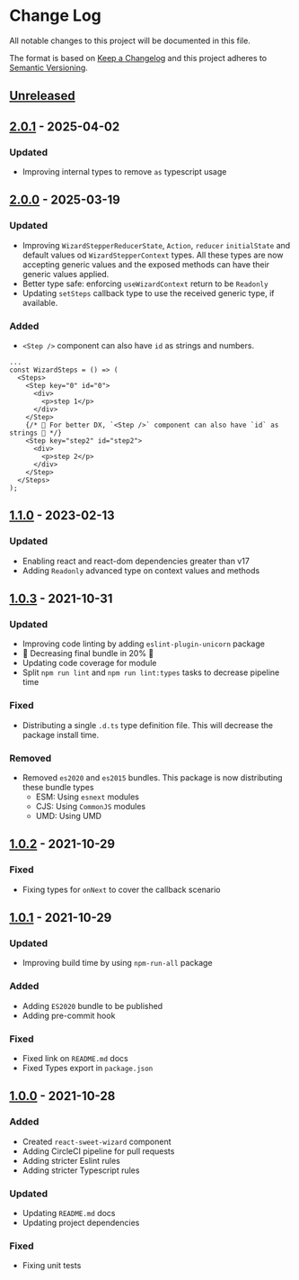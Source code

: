 # Change Log

All notable changes to this project will be documented in this file.

The format is based on [Keep a Changelog](http://keepachangelog.com/)
and this project adheres to [Semantic Versioning](http://semver.org/).

## [Unreleased][]

## [2.0.1][] - 2025-04-02

### Updated

- Improving internal types to remove `as` typescript usage

## [2.0.0][] - 2025-03-19

### Updated

- Improving `WizardStepperReducerState`, `Action`, `reducer` `initialState` and default values od `WizardStepperContext` types. All these types are now accepting generic values and the exposed methods can have their generic values applied.
- Better type safe: enforcing `useWizardContext` return to be `Readonly`
- Updating `setSteps` callback type to use the received generic type, if available.

### Added

- `<Step />` component can also have `id` as strings and numbers.

```tsx
...
const WizardSteps = () => (
  <Steps>
    <Step key="0" id="0">
      <div>
        <p>step 1</p>
      </div>
    </Step>
    {/* 🎉 For better DX, `<Step />` component can also have `id` as strings 🎉 */}
    <Step key="step2" id="step2">
      <div>
        <p>step 2</p>
      </div>
    </Step>
  </Steps>
);
```

## [1.1.0][] - 2023-02-13

### Updated

- Enabling react and react-dom dependencies greater than v17
- Adding `Readonly` advanced type on context values and methods

## [1.0.3][] - 2021-10-31

### Updated

- Improving code linting by adding `eslint-plugin-unicorn` package
- 🎉 Decreasing final bundle in 20% 🎉
- Updating code coverage for module
- Split `npm run lint` and `npm run lint:types` tasks to decrease pipeline time

### Fixed

- Distributing a single `.d.ts` type definition file. This will decrease the package install time.

### Removed

- Removed `es2020` and `es2015` bundles. This package is now distributing these bundle types
  - ESM: Using `esnext` modules
  - CJS: Using `CommonJS` modules
  - UMD: Using UMD

## [1.0.2][] - 2021-10-29

### Fixed

- Fixing types for `onNext` to cover the callback scenario

## [1.0.1][] - 2021-10-29

### Updated

- Improving build time by using `npm-run-all` package

### Added

- Adding `ES2020` bundle to be published
- Adding pre-commit hook

### Fixed

- Fixed link on `README.md` docs
- Fixed Types export in `package.json`

## [1.0.0][] - 2021-10-28

### Added

- Created `react-sweet-wizard` component
- Adding CircleCI pipeline for pull requests
- Adding stricter Eslint rules
- Adding stricter Typescript rules

### Updated

- Updating `README.md` docs
- Updating project dependencies

### Fixed

- Fixing unit tests

[unreleased]: https://github.com/willmendesneto/react-sweet-wizard/compare/v1.0.0...HEAD
[1.0.0]: https://github.com/willmendesneto/react-sweet-wizard/tree/v1.0.0
[unreleased]: https://github.com/willmendesneto/react-sweet-wizard/compare/v1.0.1...HEAD
[1.0.1]: https://github.com/willmendesneto/react-sweet-wizard/tree/v1.0.1
[unreleased]: https://github.com/willmendesneto/react-sweet-wizard/compare/v1.0.2...HEAD
[1.0.2]: https://github.com/willmendesneto/react-sweet-wizard/tree/v1.0.2
[unreleased]: https://github.com/willmendesneto/react-sweet-wizard/compare/v1.0.3...HEAD
[1.0.3]: https://github.com/willmendesneto/react-sweet-wizard/tree/v1.0.3


[Unreleased]: https://github.com/willmendesneto/react-sweet-wizard/compare/v2.0.1...HEAD
[2.0.1]: https://github.com/willmendesneto/react-sweet-wizard/compare/v2.0.0...v2.0.1
[2.0.0]: https://github.com/willmendesneto/react-sweet-wizard/compare/v1.1.0...v2.0.0
[1.1.0]: https://github.com/willmendesneto/react-sweet-wizard/tree/v1.1.0
